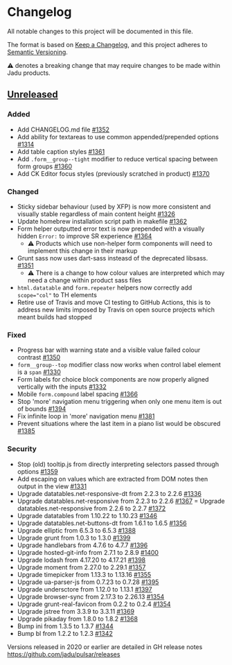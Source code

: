 # Changelog

All notable changes to this project will be documented in this file.

The format is based on [Keep a Changelog](https://keepachangelog.com/en/1.0.0/),
and this project adheres to [Semantic Versioning](https://semver.org/spec/v2.0.0.html).

⚠️ denotes a breaking change that may require changes to be made within Jadu products.

## [Unreleased](https://github.com/jadu/pulsar/issues?q=is%3Aclosed+milestone%3AUnreleased)
### Added
- Add CHANGELOG.md file [#1352](https://github.com/jadu/pulsar/pull/1352)
- Add ability for textareas to use common appended/prepended options [#1314](https://github.com/jadu/pulsar/pull/1314)
- Add table caption styles [#1361](https://github.com/jadu/pulsar/pull/1361)
- Add `.form__group--tight` modifier to reduce vertical spacing between form groups [#1360](https://github.com/jadu/pulsar/pull/1360)
- Add CK Editor focus styles (previously scratched in product) [#1370](https://github.com/jadu/pulsar/pull/1370)

### Changed
- Sticky sidebar behaviour (used by XFP) is now more consistent and visually stable regardless of main content height [#1326](https://github.com/jadu/pulsar/pull/1326)
- Update homebrew installation script path in makefile [#1362](https://github.com/jadu/pulsar/pull/1362)
- Form helper outputted error text is now prepended with a visually hidden `Error:` to improve SR experience [#1364](https://github.com/jadu/pulsar/pull/1364)
  - ⚠️ Products which use non-helper form components will need to implement this change in their markup
- Grunt sass now uses dart-sass insteasd of the deprecated libsass. [#1351](https://github.com/jadu/pulsar/pull/1351)
  - ⚠️ There is a change to how colour values are interpreted which may need a change within product sass files
- `html.datatable` and `form.repeater` helpers now correctly add `scope="col"` to TH elements
- Retire use of Travis and move CI testing to GitHub Actions, this is to address new limits imposed by Travis on open source projects which meant builds had stopped

### Fixed
- Progress bar with warning state and a visible value failed colour contrast [#1350](https://github.com/jadu/pulsar/pull/1350)
- `form__group--top` modifier class now works when control label element is a `span` [#1330](https://github.com/jadu/pulsar/pull/1330)
- Form labels for choice block components are now properly aligned vertically with the inputs [#1332](https://github.com/jadu/pulsar/pull/1332)
- Mobile `form.compound` label spacing [#1366](https://github.com/jadu/pulsar/pull/1366)
- Stop 'more' navigation menu triggering when only one menu item is out of bounds [#1394](https://github.com/jadu/pulsar/pull/1394)
- Fix infinite loop in 'more' navigation menu [#1381](https://github.com/jadu/pulsar/pull/1381)
- Prevent situations where the last item in a piano list would be obscured [#1385](https://github.com/jadu/pulsar/pull/1385)

### Security
- Stop (old) tooltip.js from directly interpreting selectors passed through options [#1359](https://github.com/jadu/pulsar/pull/1359)
- Add escaping on values which are extracted from DOM notes then output in the view [#1331](https://github.com/jadu/pulsar/pull/1331)
- Upgrade datatables.net-responsive-dt from 2.2.3 to 2.2.6 [#1336](https://github.com/jadu/pulsar/pull/1336)
- Upgrade datatables.net-responsive from 2.2.3 to 2.2.6 [#1367](https://github.com/jadu/pulsar/pull/1367)
= Upgrade datatables.net-responsive from 2.2.6 to 2.2.7 [#1372](https://github.com/jadu/pulsar/pull/1372)
- Upgrade datatables from 1.10.22 to 1.10.23 [#1346](https://github.com/jadu/pulsar/pull/1346)
- Upgrade datatables.net-buttons-dt from 1.6.1 to 1.6.5 [#1356](https://github.com/jadu/pulsar/pull/1356)
- Upgrade elliptic from 6.5.3 to 6.5.3 [#1388](https://github.com/jadu/pulsar/pull/1388)
- Upgrade grunt from 1.0.3 to 1.3.0 [#1399](https://github.com/jadu/pulsar/pull/1399)
- Upgrade handlebars from 4.7.6 to 4.7.7 [#1396](https://github.com/jadu/pulsar/pull/1396)
- Upgrade hosted-git-info from 2.7.1 to 2.8.9 [#1400](https://github.com/jadu/pulsar/pull/1400)
- Upgrade lodash from 4.17.20 to 4.17.21 [#1398](https://github.com/jadu/pulsar/pull/1398)
- Upgrade moment from 2.27.0 to 2.29.1 [#1357](https://github.com/jadu/pulsar/pull/1357)
- Upgrade timepicker from 1.13.3 to 1.13.16 [#1355](https://github.com/jadu/pulsar/pull/1355)
- Upgrade ua-parser-js from 0.7.23 to 0.7.28 [#1395](https://github.com/jadu/pulsar/pull/1395)
- Upgrade undersctore from 1.12.0 to 1.13.1 [#1397](https://github.com/jadu/pulsar/pull/1397)
- Upgrade browser-sync from 2.17.3 to 2.26.13 [#1354](https://github.com/jadu/pulsar/pull/1354/)
- Upgrade grunt-real-favicon from 0.2.2 to 0.2.4 [#1354](https://github.com/jadu/pulsar/pull/1354/)
- Upgrade jstree from 3.3.9 to 3.3.11 [#1369](https://github.com/jadu/pulsar/pull/1369)
- Upgrade pikaday from 1.8.0 to 1.8.2 [#1368](https://github.com/jadu/pulsar/pull/1368)
- Bump ini from 1.3.5 to 1.3.7 [#1344](https://github.com/jadu/pulsar/pull/1344)
- Bump bl from 1.2.2 to 1.2.3 [#1342](https://github.com/jadu/pulsar/pull/1342)

Versions released in 2020 or earlier are detailed in GH release notes https://github.com/jadu/pulsar/releases
